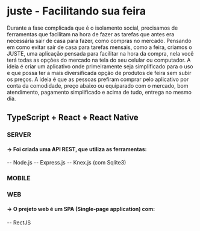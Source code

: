 # juste - Facilitando sua feira
Durante a fase complicada que é o isolamento social, precisamos de ferramentas que facilitam na hora de fazer as tarefas que antes era necessária sair de casa para fazer, como compras no mercado.
Pensando em como evitar sair de casa para tarefas mensais, como a feira, criamos o JUSTE, uma aplicação pensada para facilitar na hora da compra, nela você terá todas as opções do mercado na tela do seu celular ou computador. 
A ideia é criar um aplicativo onde primeiramente seja simplificado para o uso e que possa ter a mais diversificada opção de produtos de feira sem subir os preços. A ideia é que as pessoas prefiram comprar pelo aplicativo por conta da comodidade, preço abaixo ou equiparado com o mercado, bom atendimento, pagamento simplificado e acima de tudo, entrega no mesmo dia. 


## TypeScript + React + React Native

### SERVER
#### -> Foi criada uma API REST, que utiliza as ferramentas:
-- Node.js
-- Express.js
-- Knex.js (com Sqlite3)

### MOBILE

### WEB
#### -> O prejeto web é um SPA (Single-page application) com:
-- RectJS
